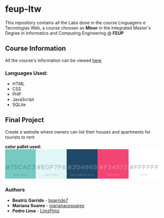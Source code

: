 # feup-ltw

This repository contains all the Labs done in the course Linguagens e Tecnologias Web, a course choosen as  **Minor** in the Integrated Master's Degree in Informatics and Computing Engineering @ **FEUP**

## Course Information

All the course's information can be viewed [here](https://web.fe.up.pt/~arestivo/page/courses/2019/ltw/)

### Languages Used:

* HTML
* CSS
* PHP
* JavaScript
* SQLite

## Final Project

Create a website where owners can list their houses and apartments for tourists to rent

**color pallet used:**
<img src="https://github.com/bgarrido7/FEUP_LTW/blob/master/Final%20Project/mockups/colors.png">

### Authors

* **Beatriz Garrido** - [bgarrido7](https://github.com/bgarrido7)
* **Mariana Soares** - [marianacpsoares](https://github.com/marianacpsoares)
* **Pedro Lima** - [LimzPimz](https://github.com/LimzPimz)
